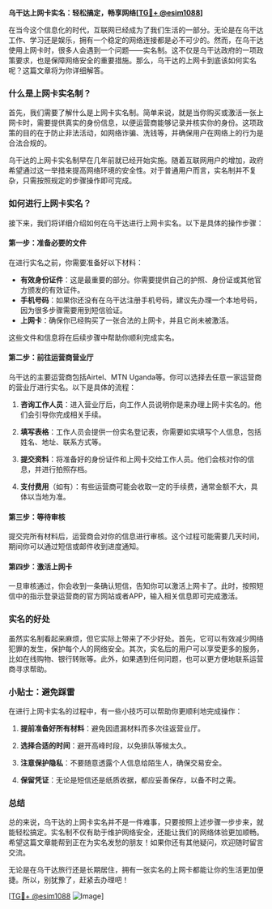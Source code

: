**乌干达上网卡实名：轻松搞定，畅享网络[[TG💪+ @esim1088](https://t.me/s/esim1088)]**

在当今这个信息化的时代，互联网已经成为了我们生活的一部分。无论是在乌干达工作、学习还是娱乐，拥有一个稳定的网络连接都是必不可少的。然而，在乌干达使用上网卡时，很多人会遇到一个问题——实名制。这不仅是乌干达政府的一项政策要求，也是保障网络安全的重要措施。那么，乌干达的上网卡到底该如何实名呢？这篇文章将为你详细解答。

### 什么是上网卡实名制？

首先，我们需要了解什么是上网卡实名制。简单来说，就是当你购买或激活一张上网卡时，需要提供真实的身份信息，以便运营商能够记录并核实你的身份。这项政策的目的在于防止非法活动，如网络诈骗、洗钱等，并确保用户在网络上的行为是合法合规的。

乌干达的上网卡实名制早在几年前就已经开始实施。随着互联网用户的增加，政府希望通过这一举措来提高网络环境的安全性。对于普通用户而言，实名制并不复杂，只需按照规定的步骤操作即可完成。

### 如何进行上网卡实名？

接下来，我们将详细介绍如何在乌干达进行上网卡实名。以下是具体的操作步骤：

#### 第一步：准备必要的文件

在进行实名之前，你需要准备好以下材料：
- **有效身份证件**：这是最重要的部分。你需要提供自己的护照、身份证或其他官方颁发的有效证件。
- **手机号码**：如果你还没有在乌干达注册手机号码，建议先办理一个本地号码，因为很多步骤需要用到短信验证。
- **上网卡**：确保你已经购买了一张合法的上网卡，并且它尚未被激活。

这些文件和信息将在后续步骤中帮助你顺利完成实名。

#### 第二步：前往运营商营业厅

乌干达的主要运营商包括Airtel、MTN Uganda等。你可以选择去任意一家运营商的营业厅进行实名。以下是具体的流程：

1. **咨询工作人员**：进入营业厅后，向工作人员说明你是来办理上网卡实名的。他们会引导你完成相关手续。
   
2. **填写表格**：工作人员会提供一份实名登记表，你需要如实填写个人信息，包括姓名、地址、联系方式等。

3. **提交资料**：将准备好的身份证件和上网卡交给工作人员。他们会核对你的信息，并进行拍照存档。

4. **支付费用**（如有）：有些运营商可能会收取一定的手续费，通常金额不大，具体以当地为准。

#### 第三步：等待审核

提交完所有材料后，运营商会对你的信息进行审核。这个过程可能需要几天时间，期间你可以通过短信或邮件收到进度通知。

#### 第四步：激活上网卡

一旦审核通过，你会收到一条确认短信，告知你可以激活上网卡了。此时，按照短信中的指示登录运营商的官方网站或者APP，输入相关信息即可完成激活。

### 实名的好处

虽然实名制看起来麻烦，但它实际上带来了不少好处。首先，它可以有效减少网络犯罪的发生，保护每个人的网络安全。其次，实名后的用户可以享受更多的服务，比如在线购物、银行转账等。此外，如果遇到任何问题，也可以更方便地联系运营商寻求帮助。

### 小贴士：避免踩雷

在进行上网卡实名的过程中，有一些小技巧可以帮助你更顺利地完成操作：

1. **提前准备好所有材料**：避免因遗漏材料而多次往返营业厅。
   
2. **选择合适的时间**：避开高峰时段，以免排队等候太久。

3. **注意保护隐私**：不要随意透露个人信息给陌生人，确保交易安全。

4. **保留凭证**：无论是短信还是纸质收据，都应妥善保存，以备不时之需。

### 总结

总的来说，乌干达的上网卡实名并不是一件难事，只要按照上述步骤一步步来，就能轻松搞定。实名制不仅有助于维护网络安全，还能让我们的网络体验更加顺畅。希望这篇文章能帮到正在为实名发愁的朋友！如果你还有其他疑问，欢迎随时留言交流。

无论是在乌干达旅行还是长期居住，拥有一张实名的上网卡都能让你的生活更加便捷。所以，别犹豫了，赶紧去办理吧！

[[TG💪+ @esim1088](https://t.me/s/esim1088) ![Image](https://i.postimg.cc/4NQfJmqS/Snipaste-2025-05-13-00-14-12.png)]
